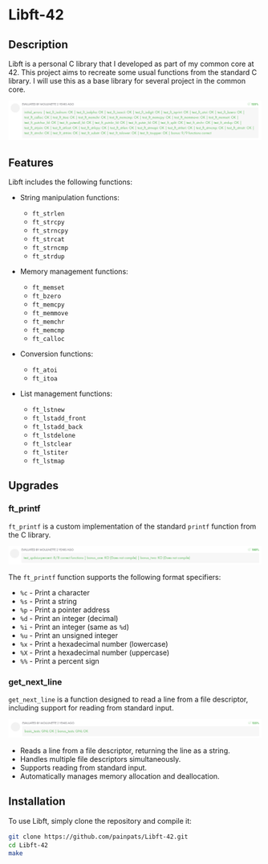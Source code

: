 # Libft-42

## Description

Libft is a personal C library that I developed as part of my common core at 42. This project aims to recreate some usual functions from the standard C library. I will use this as a base library for several project in the common core.

![Libft results](Assets/libft.png)
 
## Features

Libft includes the following functions:

- String manipulation functions:
  - `ft_strlen`
  - `ft_strcpy`
  - `ft_strncpy`
  - `ft_strcat`
  - `ft_strncmp`
  - `ft_strdup`
  
- Memory management functions:
  - `ft_memset`
  - `ft_bzero`
  - `ft_memcpy`
  - `ft_memmove`
  - `ft_memchr`
  - `ft_memcmp`
  - `ft_calloc`
  
- Conversion functions:
  - `ft_atoi`
  - `ft_itoa`
  
- List management functions:
  - `ft_lstnew`
  - `ft_lstadd_front`
  - `ft_lstadd_back`
  - `ft_lstdelone`
  - `ft_lstclear`
  - `ft_lstiter`
  - `ft_lstmap`

## Upgrades

### ft_printf
`ft_printf` is a custom implementation of the standard `printf` function from the C library.

![ft_printf results](Assets/ft_printf.png)

The `ft_printf` function supports the following format specifiers:

- `%c` - Print a character
- `%s` - Print a string
- `%p` - Print a pointer address
- `%d` - Print an integer (decimal)
- `%i` - Print an integer (same as `%d`)
- `%u` - Print an unsigned integer
- `%x` - Print a hexadecimal number (lowercase)
- `%X` - Print a hexadecimal number (uppercase)
- `%%` - Print a percent sign


### get_next_line
`get_next_line` is a function designed to read a line from a file descriptor, including support for reading from standard input.

![gnl results](Assets/gnl.png)

- Reads a line from a file descriptor, returning the line as a string.
- Handles multiple file descriptors simultaneously.
- Supports reading from standard input.
- Automatically manages memory allocation and deallocation.


## Installation

To use Libft, simply clone the repository and compile it:

```bash
git clone https://github.com/painpats/Libft-42.git
cd Libft-42
make
